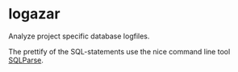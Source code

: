 # logazar

Analyze project specific database logfiles.

The prettify of the SQL-statements use the nice command line tool [SQLParse](https://github.com/andialbrecht/sqlparse).
